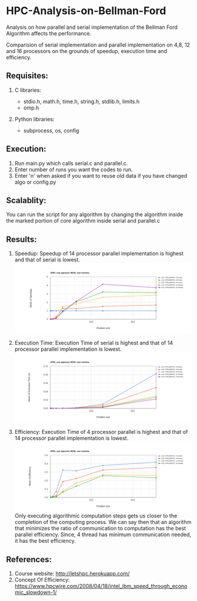 # HPC-Analysis-on-Bellman-Ford

Analysis on how parallel and serial implementation of the Bellman Ford Algorithm affects the performance.

Comparision of serial implementation and parallel implementation on 4,8, 12 and 16 processors on the grounds of speedup, execution time and efficiency.

## Requisites: 
1. C libraries: 
   - stdio.h, math.h, time.h, string.h, stdlib.h, limits.h
   - omp.h

2. Python libraries: 
   - subprocess, os, config
  
## Execution:
1. Run main.py which calls serial.c and parallel.c. 
2. Enter number of runs you want the codes to run.
3. Enter 'n' when asked if you want to reuse old data if you have changed algo or config.py

## Scalablity:
You can run the script for any algorithm by changing the algorithm inside the marked portion of core algorithm inside serial and parallel.c

## Results:
1. Speedup:
Speedup of 14 processor parallel implementation is highest and that of serial is lowest.
![speedup](mean_speedup.png)

2. Execution Time:
Execution Time of serial is highest and that of 14 processor parallel implementation is lowest.
![executionTime](mean_executionTime.png)

3. Efficiency:
Execution Time of 4 processor parallel is highest and that of 14 processor parallel implementation is lowest.
![efficiency](mean_efficiency.png)
Only executing algorithmic computation steps gets us closer to the completion of the computing process. We can say then that an algorithm that minimizes the ratio of communication to computation has the best parallel efficiency. Since, 4 thread has minimum communication needed, it has the best efficiency.

## References:
1. Course website: http://letshpc.herokuapp.com/
2. Concept Of Efficiency: https://www.hpcwire.com/2008/04/18/intel_ibm_speed_through_economic_slowdown-1/

